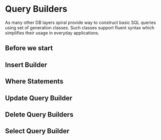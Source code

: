 # Query Builders
As many other DB layers spiral provide way to construct basic SQL queries using set of generation classes. Such classes support fluent syntax which simplifies their usage in everyday applications.

## Before we start

## Insert Builder

## Where Statements

## Update Query Builder

## Delete Query Builders

## Select Query Builder